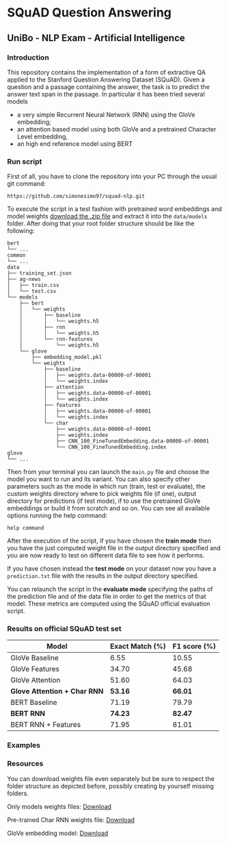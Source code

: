 # SQuAD Question Answering
## UniBo - NLP Exam - Artificial Intelligence

### Introduction
This repository contains the implementation of a form of extractive QA applied to the Stanford Question Answering Dataset (SQuAD). Given a question and a passage containing the answer, the task is to predict the answer text span in the passage. In particular it has been tried several models
- a very simple Recurrent Neural Network (RNN) using the GloVe embedding;
- an attention based model using both GloVe and a pretrained Character Level embedding, 
- an high end reference model using BERT


### Run script
First of all, you have to clone the repository into your PC through the usual git command:

`https://github.com/simonesimo97/squad-nlp.git`

To execute the script in a test fashion with pretrained word embeddings and model weights [download the .zip file](http) and extract it into the `data/models` folder. After doing that your root folder structure should be like the following:

```
bert
└── ...
common
└── ...
data
├── training_set.json
├── ag-news
│   ├── train.csv
│   └── test.csv
└── models
    ├── bert
    │   └── weights
    │       ├── baseline
    │       │   └── weights.h5
    │       ├── rnn
    │       │   └── weights.h5
    │       └── rnn-features
    │           └── weights.h5
    └── glove
        ├── embedding_model.pkl
        └── weights
            ├── baseline
            │   ├── weights.data-00000-of-00001
            │   └── weights.index
            ├── attention
            │   ├── weights.data-00000-of-00001
            │   └── weights.index
            ├── features
            │   ├── weights.data-00000-of-00001
            │   └── weights.index
            └── char
                ├── weights.data-00000-of-00001
                ├── weights.index
                ├── CNN_100_FineTunedEmbedding.data-00000-of-00001
                └── CNN_100_FineTunedEmbedding.index
glove
└── ...
```

Then from your terminal you can launch the `main.py` file and choose the model you want to run and its variant. You can also specify other parameters such as the mode in which run (train, test or evaluate), the custom weights directory where to pick weights file (if one), output directory for predictions (if test mode), if to use the pretrained GloVe embeddings or build it from scratch and so on. You can see all available options running the help command:

`help command`

After the execution of the script, if you have chosen the **train mode** then you have the just computed weight file in the output directory specified and you are now ready to test on different data file to see how it performs. 

If you have chosen instead the **test mode** on your dataset now you have a `prediction.txt` file with the results in the output directory specified. 

You can relaunch the script in the **evaluate mode** specifying the paths of the prediction file and of the data file in order to get the metrics of that model. These metrics are computed using the SQuAD official evaluation script.

### Results on official SQuAD test set

| Model                          	| Exact Match (%) 	| F1 score (%) 	|
|--------------------------------	|-----------------	|--------------	|
| GloVe Baseline                 	| 6.55            	| 10.55        	|
| GloVe Features                 	| 34.70           	| 45.68        	|
| GloVe Attention                	| 51.60           	| 64.03        	|
| **Glove Attention + Char RNN** 	| **53.16**       	| **66.01**    	|
| BERT Baseline                  	| 71.19           	| 79.79        	|
| **BERT RNN**                   	| **74.23**       	| **82.47**    	|
| BERT RNN + Features            	| 71.95           	| 81.01        	|

### Examples

### Resources

You can download weights file even separately but be sure to respect the folder structure as depicted before, possibly creating by yourself missing folders.

Only models weights files: [Download]()

Pre-trained Char RNN weights file: [Download]()

GloVe embedding model: [Download](https://www.4sync.com/web/directDownload/1fLGKUVR/GELocHMl.14ab03219e9ec9989ecb72c5a99ed420)